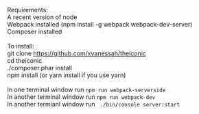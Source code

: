 Requirements: <br/>
A recent version of node<br/>
Webpack installed (npm install -g webpack webpack-dev-server)<br/>
Composer installed<br/>
<br/>
To install:<br/>
git clone https://github.com/xvanessah/theiconic<br/>
cd theiconic<br/>
./composer.phar install<br/>
npm install (or yarn install if you use yarn)<br/>
<br/>
In one terminal window run ```npm run webpack-serverside```<br/>
In another terminal window run ```npm run webpack-dev```<br/>
In another termianl window run ``` ./bin/console server:start```<br/>
